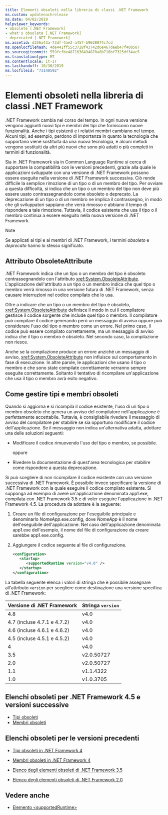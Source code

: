 ```yaml
---
title: Elementi obsoleti nella libreria di classi .NET Framework
ms.custom: updateeachrelease
ms.date: 04/02/2019
helpviewer_keywords:
- obsolete [.NET Framework]
- what's obsolete [.NET Framework]
- deprecated [.NET Framework]
ms.assetid: d356a43a-73df-4ae2-a457-b9628074c7cd
ms.openlocfilehash: 4de441ff55c3728f43742d6e467deeb47f400507
ms.sourcegitcommit: 559fcfbe4871636494870a8b716bf7325df34ac5
ms.translationtype: MT
ms.contentlocale: it-IT
ms.lasthandoff: 10/30/2019
ms.locfileid: "73140592"
---
```

# <a name="whats-obsolete-in-the-net-framework-class-library"></a>Elementi obsoleti nella libreria di classi .NET Framework

.NET Framework cambia nel corso del tempo. In ogni nuova versione vengono aggiunti nuovi tipi e membri dei tipi che forniscono nuove funzionalità. Anche i tipi esistenti e i relativi membri cambiano nel tempo. Alcuni tipi, ad esempio, perdono di importanza in quanto la tecnologia che supportano viene sostituita da una nuova tecnologia, e alcuni metodi vengono sostituiti da altri più nuovi che sono più adatti o più completi in termini di funzionalità.

Sia in .NET Framework sia in Common Language Runtime si cerca di supportare la compatibilità con le versioni precedenti, grazie alla quale le applicazioni sviluppate con una versione di .NET Framework possono essere eseguite nella versione di .NET Framework successiva. Ciò rende difficile la semplice rimozione di un tipo o di un membro del tipo. Per ovviare a questa difficoltà, si indica che un tipo o un membro del tipo non deve più essere usato contrassegnandolo come obsoleto o deprecato. La deprecazione di un tipo o di un membro ne implica il contrassegno, in modo che gli sviluppatori sappiano che verrà rimosso e abbiano il tempo di rispondere a tale rimozione. Tuttavia, il codice esistente che usa il tipo o il membro continua a essere eseguito nella nuova versione di .NET Framework.

> [!NOTE]
> Se applicati ai tipi e ai membri di .NET Framework, i termini *obsoleto* e *deprecato* hanno lo stesso significato.

## <a name="the-obsoleteattribute-attribute"></a>Attributo ObsoleteAttribute

.NET Framework indica che un tipo o un membro del tipo è obsoleto contrassegnandolo con l'attributo <xref:System.ObsoleteAttribute>. L'applicazione dell'attributo a un tipo o un membro indica che quel tipo o membro verrà rimosso in una versione futura di .NET Framework, senza causare interruzioni nel codice compilato che lo usa.

Oltre a indicare che un tipo o un membro del tipo è obsoleto, <xref:System.ObsoleteAttribute> definisce il modo in cui il compilatore gestisce il codice sorgente che include quel tipo o membro. Il compilatore può compilare il codice generando però un messaggio di avviso oppure può considerare l'uso del tipo o membro come un errore. Nel primo caso, il codice può essere compilato correttamente, ma un messaggio di avviso indica che il tipo o membro è obsoleto. Nel secondo caso, la compilazione non riesce.

Anche se la compilazione produce un errore anziché un messaggio di avviso, <xref:System.ObsoleteAttribute> non influisce sul comportamento in fase di esecuzione. In altre parole, le applicazioni che usano il tipo o membro e che sono state compilate correttamente verranno sempre eseguite correttamente. Soltanto il tentativo di ricompilare un'applicazione che usa il tipo o membro avrà esito negativo.

## <a name="how-to-handle-obsolete-types-and-members"></a>Come gestire tipi e membri obsoleti

Quando si aggiorna e si ricompila il codice esistente, l'uso di un tipo o membro obsoleto che genera un avviso del compilatore nell'applicazione è perfettamente accettabile. Tuttavia, è consigliabile rivedere il messaggio di avviso del compilatore per stabilire se sia opportuno modificare il codice dell'applicazione. Se il messaggio non indica un'alternativa adatta, adottare una delle soluzioni seguenti:

- Modificare il codice rimuovendo l'uso del tipo o membro, se possibile.

     oppure

- Rivedere la documentazione di quest'area tecnologica per stabilire come rispondere a questa deprecazione.

Si può scegliere di non ricompilare il codice esistente con una versione successiva di .NET Framework. È possibile invece specificare la versione di .NET Framework con la quale eseguire il codice compilato esistente. Si supponga ad esempio di avere un'applicazione denominata app1.exe, compilata con .NET Framework 3.5 e di voler eseguire l'applicazione in .NET Framework 4.5. La procedura da adottare è la seguente:

1. Creare un file di configurazione per l'eseguibile principale e denominarlo *NomeApp*.exe.config, dove *NomeApp* è il nome dell'eseguibile dell'applicazione. Nel caso dell'applicazione denominata app1.exe dell'esempio, il nome del file di configurazione da creare sarebbe app1.exe.config.

2. Aggiungere il codice seguente al file di configurazione.

    ```xml
    <configuration>
       <startup> 
          <supportedRuntime version="v4.0" />
       </startup>
    </configuration>
    ```

La tabella seguente elenca i valori di stringa che è possibile assegnare all'attributo `version` per scegliere come destinazione una versione specifica di .NET Framework:

|Versione di .NET Framework|Stringa `version`|
|-|-|
|4.8|v4.0|
|4.7 (incluse 4.7.1 e 4.7.2)|v4.0|
|4.6 (incluse 4.6.1 e 4.6.2)|v4.0|
|4.5 (incluse 4.5.1 e 4.5.2)|v4.0|
|4|v4.0|
|3.5|v2.0.50727|
|2.0|v2.0.50727|
|1.1|v1.1.4322|
|1.0|v1.0.3705|

## <a name="obsolete-lists-for-the-net-framework-45-and-later-versions"></a>Elenchi obsoleti per .NET Framework 4.5 e versioni successive

- [Tipi obsoleti](obsolete-types.md)
- [Membri obsoleti](obsolete-members.md)

## <a name="obsolete-lists-for-previous-versions"></a>Elenchi obsoleti per le versioni precedenti

- [Tipi obsoleti in .NET Framework 4](https://docs.microsoft.com/previous-versions/dotnet/netframework-4.0/ee461503(v=vs.100))

- [Membri obsoleti in .NET Framework 4](https://docs.microsoft.com/previous-versions/dotnet/netframework-4.0/ee471421(v=vs.100))

- [Elenco degli elementi obsoleti di .NET Framework 3.5](https://docs.microsoft.com/previous-versions/cc835481(v=msdn.10))

- [Elenco degli elementi obsoleti di .NET Framework 2.0](https://docs.microsoft.com/previous-versions/aa497286(v=msdn.10))

## <a name="see-also"></a>Vedere anche

- [Elemento \<supportedRuntime>](../configure-apps/file-schema/startup/supportedruntime-element.md)
